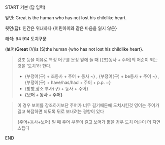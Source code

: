 START
기본 (답 입력)

앞면:
Great is the human who has not lost his childlike heart.


뒷면(답):
인간은 위대하다 {어린아이와 같은 마음을 잃지 않은}


해석:
94 914 도치구문

(보어)**Great** (V)is (S)the human {who has not lost his childlike heart}.

 > 강조 등을 이유로 특정 어구를 문장 앞에 둘 때 {(조)동사 + 주어}의 어순이 되는 것을 '도치'라 한다.
> 
> - {부정어(구) + 조동사 + 주어 + 동사 ~} , {부정어(구) + be동사 + 주어 ~} , {부정어(구) + have/has/had + 주어 + p.p. ~}
> - {방향,장소 부사(구) + 동사 + 주어}
> - **{보어 + 동사 + 주어}**

> 이 경우 보어를 강조하기보단 주어가 너무 길기때문에 도치시킨것
> 영어는 주어가 길고 복잡하면 되도록 뒤로 보내려는 경향이 있다
> 
> {주어+동사+보어} 일 때 주어 부분이 길고 보어가 짧을 경우
> 도치 어순이 더 자연스럽다
<!--ID: 1696770944931-->
END